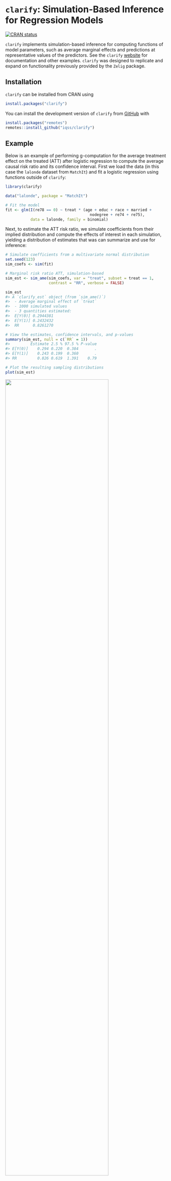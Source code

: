 
<!-- README.md is generated from README.Rmd. Please edit that file -->

# `clarify`: Simulation-Based Inference for Regression Models

<!-- badges: start -->

[![CRAN
status](https://www.r-pkg.org/badges/version/clarify)](https://CRAN.R-project.org/package=clarify)
<!-- badges: end -->

`clarify` implements simulation-based inference for computing functions
of model parameters, such as average marginal effects and predictions at
representative values of the predictors. See the `clarify`
[website](https://iqss.github.io/clarify/) for documentation and other
examples. `clarify` was designed to replicate and expand on
functionality previously provided by the `Zelig` package.

## Installation

`clarify` can be installed from CRAN using

``` r
install.packages("clarify")
```

You can install the development version of `clarify` from
[GitHub](https://github.com/iqss/clarify) with

``` r
install.packages("remotes")
remotes::install_github("iqss/clarify")
```

## Example

Below is an example of performing g-computation for the average
treatment effect on the treated (ATT) after logistic regression to
compute the average causal risk ratio and its confidence interval. First
we load the data (in this case the `lalonde` dataset from `MatchIt`) and
fit a logistic regression using functions outside of `clarify`:

``` r
library(clarify)

data("lalonde", package = "MatchIt")

# Fit the model
fit <- glm(I(re78 == 0) ~ treat * (age + educ + race + married +
                                     nodegree + re74 + re75),
           data = lalonde, family = binomial)
```

Next, to estimate the ATT risk ratio, we simulate coefficients from
their implied distribution and compute the effects of interest in each
simulation, yielding a distribution of estimates that was can summarize
and use for inference:

``` r
# Simulate coefficients from a multivariate normal distribution
set.seed(123)
sim_coefs <- sim(fit)

# Marginal risk ratio ATT, simulation-based
sim_est <- sim_ame(sim_coefs, var = "treat", subset = treat == 1,
                   contrast = "RR", verbose = FALSE)

sim_est
#> A `clarify_est` object (from `sim_ame()`)
#>  - Average marginal effect of `treat`
#>  - 1000 simulated values
#>  - 3 quantities estimated:                  
#>  E[Y(0)] 0.2944381
#>  E[Y(1)] 0.2432432
#>  RR      0.8261270

# View the estimates, confidence intervals, and p-values
summary(sim_est, null = c(`RR` = 1))
#>         Estimate 2.5 % 97.5 % P-value
#> E[Y(0)]    0.294 0.220  0.384       .
#> E[Y(1)]    0.243 0.199  0.360       .
#> RR         0.826 0.619  1.391    0.79

# Plot the resulting sampling distributions
plot(sim_est)
```

<img src="man/figures/README-example-1.png" width="80%" />

Below, we provide information on the framework `clarify` uses and some
other examples. For a complete vignette, see `vignette("clarify")`.

## Introduction

Simulation-based inference is an alternative to the delta method and
bootstrapping for performing inference on quantities that are functions
of model parameters. The delta method involves multiple assumptions: 1)
the model coefficients are normally distributed, 2) the resulting
quantity of interest is normally distributed, and 3) the first-order
approximation to the variance of the desired estimator is equal to the
true variance. When these assumptions are incorrect, which is especially
likely when the quantity of interest is a complicated nonlinear function
of the model coefficients, the resulting inferences can be inaccurate.
Bootstrapping is one solution to this problem that does not require any
of the above assumptions for valid nonparametric inference (though other
assumptions are required); however, it is computationally intensive
because the original model needs to be fit many times, and any problems
with the model that are only apparent in some bootstrap samples (e.g.,
failure to converge, perfect prediction) can make using bootstrapping
challenging.

Simulation-based inference provides a compromise to these two methods:
it is more accurate than the delta method because it does not require
assumptions 2) and 3) (though it still relies on the central limit
theorem to assume the coefficients are normally distributed), and it is
faster and more stable than bootstrapping because the model only needs
to be fit once. Simulation-based inference involves simulating model
coefficients from their multivariate distribution using their estimated
values and covariance from a single model fit to the original data,
computing the quantities of interest from each set of model
coefficients, and then performing inference using the resulting
distribution of the estimates as their sampling distribution. Confidence
intervals can be computed using the percentiles of the resulting
sampling distribution, and p-values can be computed by inverting the
confidence intervals. Alternatively, if the resulting sampling
distribution is normally distributed, its standard error can be
estimated as the standard deviation of the estimates and normal-theory
Wald confidence intervals and p-values can be computed. The methodology
of simulation-based inference is explained in King, Tomz, and Wittenberg
(2000).

`clarify` was designed to provide a simple, general interface for
simulation-based inference and includes a few convenience functions to
perform common tasks like computing average marginal effects. The
primary functions of `clarify` are `sim()`, `sim_apply()`, `summary()`,
and `plot()`. These work together to create a simple workflow for
simulation-based inference.

- `sim()` simulates model parameters from a fitted model
- `sim_apply()` applies an estimator to the simulated coefficients, or
  to the original object but with the new coefficients inserted
- `summary()` produces confidence intervals and p-values for the
  resulting estimates
- `plot()` produces plots of the simulated sampling distribution of the
  resulting estimates

There are also some wrappers for `sim_apply()` for performing some
common operations: `sim_ame()` computes the average marginal effect of a
variable, mirroring `marginaleffects::comparisons()` and
`marginaleffects::marginaleffects()`; `sim_setx()` computes predictions
at typical values of the covariates and differences between them,
mirroring `Zelig::setx()` and `Zelig::setx1()`; and `sim_adrf()`
computes average dose-response functions. `clarify` also offers support
for models fit to multiply imputed data with the `misim()` function.

In the example above, we used `sim_ame()` to compute the ATT, but we
could have also done so manually using `sim_apply()`, as demonstrated
below:

``` r
# Write a function that computes the g-computation estimate for the ATT
ATT_fun <- function(fit) {
  d <- subset(lalonde, treat == 1)
  d$treat <- 1
  p1 <- mean(predict(fit, newdata = d, type = "response"))
  d$treat <- 0
  p0 <- mean(predict(fit, newdata = d, type = "response"))
  c(`E[Y(0)]` = p0, `E[Y(1)]` = p1, `RR` = p1 / p0)
}

# Apply that function to the simulated coefficient
sim_est <- sim_apply(sim_coefs, ATT_fun, verbose = FALSE)

sim_est
#> A `clarify_est` object (from `sim_apply()`)
#>  - 1000 simulated values
#>  - 3 quantities estimated:                  
#>  E[Y(0)] 0.2944381
#>  E[Y(1)] 0.2432432
#>  RR      0.8261270

# View the estimates, confidence intervals, and p-values;
# they are the same as when using sim_ame() above
summary(sim_est, null = c(`RR` = 1))
#>         Estimate 2.5 % 97.5 % P-value
#> E[Y(0)]    0.294 0.220  0.384       .
#> E[Y(1)]    0.243 0.199  0.360       .
#> RR         0.826 0.619  1.391    0.79

# Plot the resulting sampling distributions
plot(sim_est)
```

<img src="man/figures/README-example2-1.png" width="80%" />

The plot of the simulated sampling distribution indicates that the
sampling distribution for the risk ratio is not normally distributed
around the estimate, indicating that the delta method may be a poor
approximation and the asymmetric confidence intervals produced using the
simulation may be more valid.

If we want to compute the risk difference, we can do that using
`transform()` on the already-produced output:

``` r
#Transform estimates into new quantities of interest
sim_est <- transform(sim_est, `RD` = `E[Y(1)]` - `E[Y(0)]`)
summary(sim_est, null = c(`RR` = 1, `RD` = 0))
#>         Estimate   2.5 %  97.5 % P-value
#> E[Y(0)]   0.2944  0.2199  0.3841       .
#> E[Y(1)]   0.2432  0.1994  0.3602       .
#> RR        0.8261  0.6192  1.3908    0.79
#> RD       -0.0512 -0.1379  0.0927    0.79
```

We can also use `clarify` to compute predictions and first differences
at set and typical values of the predictors, mimicking the functionality
of `Zelig`’s `setx()` and `setx1()` functions, using `sim_setx()`:

``` r
# Predictions across age and treat at typical values
# of the other predictors
sim_est <- sim_setx(sim_coefs, x = list(age = 20:50, treat = 0:1),
                    verbose = FALSE)

#Plot of predicted values across age for each value of treat
plot(sim_est)
```

<img src="man/figures/README-unnamed-chunk-6-1.png" width="80%" />

See `vignette("Zelig", package = "clarify")` for more examples of
translating a `Zelig`-based workflow into one that uses `clarify` to
estimate the same quantities of interest.

`clarify` offers parallel processing for all estimation functions to
speed up computation. Functionality is also available for the analysis
of models fit to multiply imputed data. See `vignette("clarify")` for
more details.

## References

King, G., Tomz, M., & Wittenberg, J. (2000). Making the Most of
Statistical Analyses: Improving Interpretation and Presentation.
*American Journal of Political Science*, 44(2), 347–361.
<https://doi.org/10.2307/2669316>
